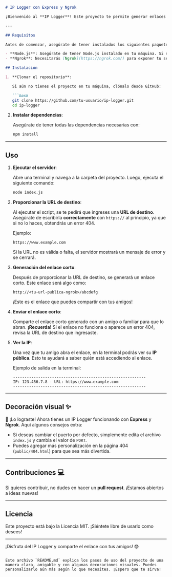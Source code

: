 ```markdown
# IP Logger con Express y Ngrok

¡Bienvenido al **IP Logger**! Este proyecto te permite generar enlaces cortos que redirigen a una URL de destino específica. Además, podrás ver la **IP** de la persona que hace clic en el enlace. Aquí te dejamos los pasos para que puedas utilizarlo fácilmente.

---

## Requisitos

Antes de comenzar, asegúrate de tener instalados los siguientes paquetes:

- **Node.js**: Asegúrate de tener Node.js instalado en tu máquina. Si no lo tienes, puedes descargarlo [aquí](https://nodejs.org/).
- **Ngrok**: Necesitarás [Ngrok](https://ngrok.com/) para exponer tu servidor local a internet.

## Instalación

1. **Clonar el repositorio**:

   Si aún no tienes el proyecto en tu máquina, clónalo desde GitHub:

   ```bash
   git clone https://github.com/tu-usuario/ip-logger.git
   cd ip-logger
   ```

2. **Instalar dependencias**:

   Asegúrate de tener todas las dependencias necesarias con:

   ```bash
   npm install
   ```

---

## Uso

1. **Ejecutar el servidor**:

   Abre una terminal y navega a la carpeta del proyecto. Luego, ejecuta el siguiente comando:

   ```bash
   node index.js
   ```

2. **Proporcionar la URL de destino**:

   Al ejecutar el script, se te pedirá que ingreses una **URL de destino**. Asegúrate de escribirla **correctamente** con `https://` al principio, ya que si no lo haces, obtendrás un error 404.

   Ejemplo:

   ```
   https://www.example.com
   ```

   Si la URL no es válida o falta, el servidor mostrará un mensaje de error y se cerrará.

3. **Generación del enlace corto**:

   Después de proporcionar la URL de destino, se generará un enlace corto. Este enlace será algo como:

   ```
   http://<tu-url-publica-ngrok>/abcdefg
   ```

   ¡Este es el enlace que puedes compartir con tus amigos!

4. **Enviar el enlace corto**:

   Comparte el enlace corto generado con un amigo o familiar para que lo abran. **¡Recuerda!** Si el enlace no funciona o aparece un error 404, revisa la URL de destino que ingresaste.

5. **Ver la IP**:

   Una vez que tu amigo abra el enlace, en la terminal podrás ver su **IP pública**. Esto te ayudará a saber quién está accediendo al enlace.

   Ejemplo de salida en la terminal:

   ```
   ----------------------------------------------------------
   IP: 123.456.7.8 - URL: https://www.example.com
   ----------------------------------------------------------
   ```

---

## Decoración visual ✨

🎉 ¡Lo lograste! Ahora tienes un IP Logger funcionando con **Express** y **Ngrok**. Aquí algunos consejos extra:

- Si deseas cambiar el puerto por defecto, simplemente edita el archivo `index.js` y cambia el valor de `PORT`.
- Puedes agregar más personalización en la página 404 (`public/404.html`) para que sea más divertida.

---

## Contribuciones 💻

Si quieres contribuir, no dudes en hacer un **pull request**. ¡Estamos abiertos a ideas nuevas!

---

## Licencia

Este proyecto está bajo la Licencia MIT. ¡Siéntete libre de usarlo como desees!

---

¡Disfruta del IP Logger y comparte el enlace con tus amigos! 😎

```

Este archivo `README.md` explica los pasos de uso del proyecto de una manera clara, amigable y con algunas decoraciones visuales. Puedes personalizarlo aún más según lo que necesites. ¡Espero que te sirva!
